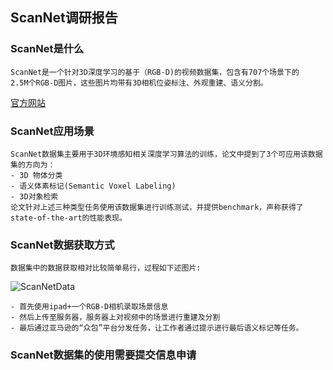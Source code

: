 ## ScanNet调研报告

### ScanNet是什么

	ScanNet是一个针对3D深度学习的基于（RGB-D)的视频数据集，包含有707个场景下的
	2.5M个RGB-D图片，这些图片均带有3D相机位姿标注、外观重建、语义分割。

[官方网站](http://www.scan-net.org/)

### ScanNet应用场景

	ScanNet数据集主要用于3D环境感知相关深度学习算法的训练，论文中提到了3个可应用该数据集的方向为：
	- 3D 物体分类
	- 语义体素标记(Semantic Voxel Labeling)
	- 3D对象检索
	论文针对上述三种类型任务使用该数据集进行训练测试，并提供benchmark，声称获得了
	state-of-the-art的性能表现。

### ScanNet数据获取方式

	数据集中的数据获取相对比较简单易行，过程如下述图片:

![ScanNetData](../images/ScanNetData.png)

	- 首先使用ipad+一个RGB-D相机录取场景信息
	- 然后上传至服务器，服务器上对视频中的场景进行重建及分割
	- 最后通过亚马逊的“众包”平台分发任务，让工作者通过提示进行最后语义标记等任务。
	
### ScanNet数据集的使用需要提交信息申请
